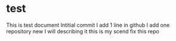 # test
This is test document
Intitial commit
I add 1 line in github
I add one repository new I will describing it
this is my scend fix this repo
